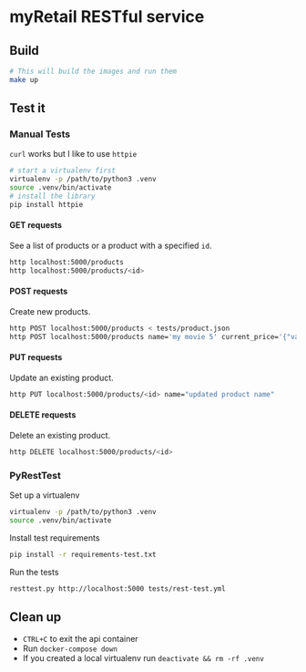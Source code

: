 # myRetail RESTful service

## Build

```bash
# This will build the images and run them
make up
```

## Test it

### Manual Tests

`curl` works but I like to use `httpie`

```bash
# start a virtualenv first
virtualenv -p /path/to/python3 .venv
source .venv/bin/activate
# install the library
pip install httpie
```

#### GET requests

See a list of products or a product with a specified `id`.

```bash
http localhost:5000/products
http localhost:5000/products/<id>
```

#### POST requests

Create new products.

```bash
http POST localhost:5000/products < tests/product.json
http POST localhost:5000/products name='my movie 5' current_price='{"value": 12.99}'
```

#### PUT requests

Update an existing product.

```bash
http PUT localhost:5000/products/<id> name="updated product name"
```

#### DELETE requests

Delete an existing product.

```bash
http DELETE localhost:5000/products/<id>
```

### PyRestTest

Set up a virtualenv

```bash
virtualenv -p /path/to/python3 .venv
source .venv/bin/activate
```

Install test requirements

```bash
pip install -r requirements-test.txt
```

Run the tests

```bash
resttest.py http://localhost:5000 tests/rest-test.yml
```

## Clean up

- `CTRL+C` to exit the api container
- Run `docker-compose down`
- If you created a local virtualenv run `deactivate && rm -rf .venv`
